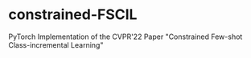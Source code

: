 # constrained-FSCIL
PyTorch Implementation of the CVPR'22 Paper "Constrained Few-shot Class-incremental Learning"
